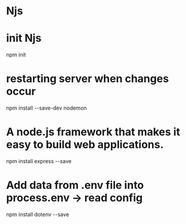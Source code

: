# Njs

# init Njs
npm init

# restarting server when changes occur
npm install --save-dev nodemon

# A node.js framework that makes it easy to build web applications.
npm install express --save

# Add data from .env file into process.env -> read config  
npm install dotenv --save
    